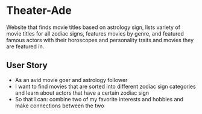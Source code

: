 # Theater-Ade
 <p>Website that finds movie titles based on astrology sign, lists variety of movie titles for all zodiac signs, features movies by genre, and featured famous actors with their horoscopes and personality traits and movies they are featured in.</p> 
 
 ## User Story
  <ul>
  <li>As an avid movie goer and astrology follower</li>
  <li>I want to find movies that are sorted into different zodiac sign categories and learn about actors that have a certain zodiac sign</li>
  <li>So that I can: combine two of my favorite interests and hobbies and make connections between the two</li>
  </ul>
  
  
